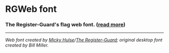 # RGWeb font 

### The Register-Guard's flag web font. ([read more](https://github.com/registerguard/rgweb-font/wiki))

---

*Web font created by [Micky Hulse](http://hulse.me)/[The Register-Guard](http://www.registerguard.com); original desktop font created by Bill Miller.*